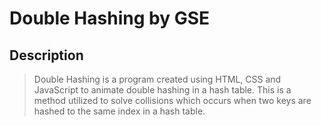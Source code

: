 # Double Hashing by GSE

## Description

> Double Hashing is a program created using HTML, CSS and JavaScript to animate double hashing in a hash table. This is a method utilized to solve collisions which occurs when two keys are hashed to the same index in a hash table.